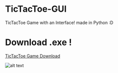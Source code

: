 # TicTacToe-GUI
TicTacToe Game with an Interface! made in Python :D

# Download .exe !
[TicTacToe Game Download](http://www.mediafire.com/file/xgsotovhyzhjedf/TicTacToeGameGUI.rar)

![alt text](https://i.imgur.com/k5tktbO.jpg)
